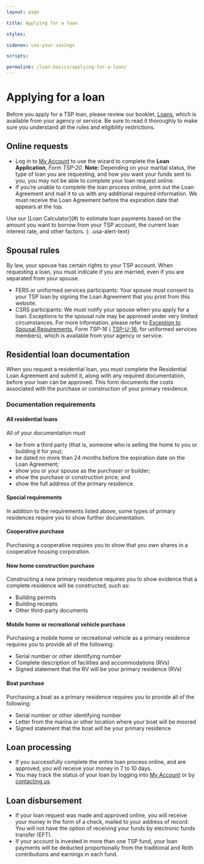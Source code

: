 ```yaml
---
layout: page

title: Applying for a loan

styles:

sidenav: use-your-savings

scripts:

permalink: /loan-basics/applying-for-a-loan/
---
```


# Applying for a loan
Before you apply for a TSP loan, please review our booklet, [Loans](#), which is available from your agency or service. Be sure to read it thoroughly to make sure you understand all the rules and eligibility restrictions.

## Online requests
+ Log in to [My Account](https://www.tsp.gov/tsp/login.html) to use the wizard to complete the **Loan Application**, *Form TSP-20*. **Note:** Depending on your marital status, the type of loan you are requesting, and how you want your funds sent to you, you may not be able to complete your loan request online.
+ If you’re unable to complete the loan process online, print out the Loan Agreement and mail it to us with any additional required information. We must receive the Loan Agreement before the expiration date that appears at the top.
<div class="usa-alert usa-alert-info">
<div class="usa-alert-body" markdown="1">
Use our [Loan Calculator](#) to estimate loan payments based on the amount you want to borrow from your TSP account, the current loan interest rate, and other factors.
{: .usa-alert-text}
</div>
</div>

## Spousal rules
By law, your spouse has certain rights to your TSP account. When requesting a loan, you must indicate if you are married, even if you are separated from your spouse.
+ FERS or uniformed services participants: Your spouse must consent to your TSP loan by signing the Loan Agreement that you print from this website.
+ CSRS participants: We must notify your spouse when you apply for a loan.
Exceptions to the spousal rule may be approved under very limited circumstances. For more information, please refer to [Exception to Spousal Requirements](#), _Form TSP-16_ ( [TSP-U-16](#), for uniformed services members), which is available from your agency or service.
## Residential loan documentation
When you request a residential loan, you must complete the Residential Loan Agreement and submit it, along with any required documentation, before your loan can be approved. This form documents the costs associated with the purchase or construction of your primary residence.
### Documentation requirements
#### All residential loans

All of your documentation must
+ be from a third party (that is, someone who is selling the home to you or building it for you);
+ be dated no more than 24 months before the expiration date on the Loan Agreement;
+ show you or your spouse as the purchaser or builder;
+ show the purchase or construction price; and
+ show the full address of the primary residence.
#### Special requirements
In addition to the requirements listed above, some types of primary residences require you to show further documentation.
#### Cooperative purchase
Purchasing a cooperative requires you to show that you own shares in a cooperative housing corporation.
#### New home construction purchase
Constructing a new primary residence requires you to show evidence that a complete residence will be constructed, such as:
+ Building permits
+ Building receipts
+ Other third-party documents
#### Mobile home or recreational vehicle purchase
Purchasing a mobile home or recreational vehicle as a primary residence requires you to provide all of the following:
+ Serial number or other identifying number
+ Complete description of facilities and accommodations (RVs)
+ Signed statement that the RV will be your primary residence (RVs)
#### Boat purchase
Purchasing a boat as a primary residence requires you to provide all of the following:
+ Serial number or other identifying number
+ Letter from the marina or other location where your boat will be moored
+ Signed statement that the boat will be your primary residence
## Loan processing
+ If you successfully complete the entire loan process online, and are approved, you will receive your money in 7 to 10 days.
+ You may track the status of your loan by logging into [My Account](https://www.tsp.gov/tsp/login.html) or by [contacting us](#).
## Loan disbursement

+ If your loan request was made and approved online, you will receive your money in the form of a check, mailed to your address of record. You will not have the option of receiving your funds by electronic funds transfer (EFT).
+ If your account is invested in more than one TSP fund, your loan payments will be deducted proportionally from the traditional and Roth contributions and earnings in each fund.
